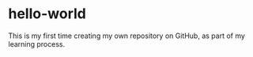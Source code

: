 # hello-world
This is my first time creating my own repository on GitHub, as part of my learning process.
